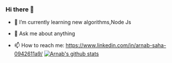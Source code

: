 ### Hi there 👋





- 🌱 I’m currently learning new algorithms,Node Js

- 💬 Ask me about anything
- 📫 How to reach me: https://www.linkedin.com/in/arnab-saha-0942611a9/
[![Arnab's github stats](https://github-readme-stats.vercel.app/api?username=arnab000)](https://github.com/arnab000/github-readme-stats)



